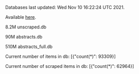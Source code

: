 Databases last updated: Wed Nov 10 16:22:24 UTC 2021. 

Available [here](https://github.com/cbeauhilton/ash-db/releases).

8.2M	unscraped.db

90M	abstracts.db

510M	abstracts_full.db

Current number of items in db:
[{"count(*)": 93309}]

Current number of scraped items in db:
[{"count(*)": 62964}]
